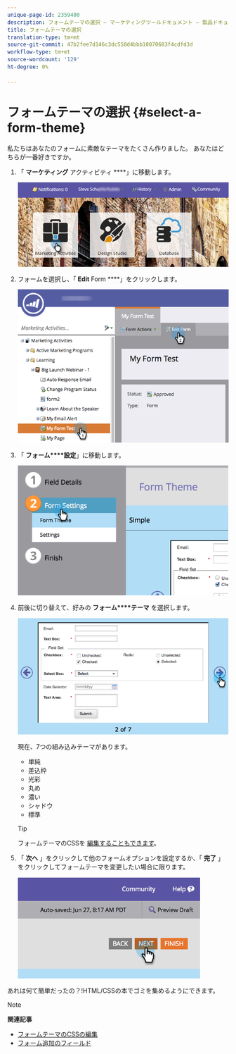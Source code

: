 ```yaml
---
unique-page-id: 2359400
description: フォームテーマの選択 — マーケティングツールドキュメント — 製品ドキュメント
title: フォームテーマの選択
translation-type: tm+mt
source-git-commit: 47b2fee7d146c3dc558d4bbb10070683f4cdfd3d
workflow-type: tm+mt
source-wordcount: '129'
ht-degree: 0%

---
```



# フォームテーマの選択 {#select-a-form-theme}

私たちはあなたのフォームに素敵なテーマをたくさん作りました。 あなたはどちらが一番好きですか。

1. 「 **マーケティング** アクティビティ ****」に移動します。

   ![](assets/login-marketing-activities-1.png)

1. フォームを選択し、「 **Edit** Form ****」をクリックします。

   ![](assets/editform.png)

1. 「 **フォーム****設定**」に移動します。

   ![](assets/image2014-9-15-17-7-7.png)

1. 前後に切り替えて、好みの **フォーム****テーマ** を選択します。

   ![](assets/image2014-9-15-17-3a7-3a20.png)

   現在、7つの組み込みテーマがあります。

   * 単純
   * 差込枠
   * 光彩
   * 丸め
   * 濃い
   * シャドウ
   * 標準

   >[!TIP]
   >
   >フォームテーマのCSSを [編集することもできます](../../../../product-docs/demand-generation/forms/form-design/edit-the-css-of-a-form-theme.md)。

1. 「 **次へ** 」をクリックして他のフォームオプションを設定するか、「 **完了** 」をクリックしてフォームテーマを変更したい場合に限ります。

   ![](assets/image2014-9-15-17-3a8-3a22.png)

あれは何て簡単だったの？!HTML/CSSの本でゴミを集めるようにできます。

>[!NOTE]
>
>**関連記事**
>
>* [フォームテーマのCSSの編集](../../../../product-docs/demand-generation/forms/form-design/edit-the-css-of-a-form-theme.md)
>* [フォーム追加のフィールド](add-a-field-to-a-form.md)

>



